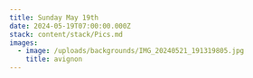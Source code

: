 ```yaml
---
title: Sunday May 19th
date: 2024-05-19T07:00:00.000Z
stack: content/stack/Pics.md
images:
  - image: /uploads/backgrounds/IMG_20240521_191319805.jpg
    title: avignon
---
```



